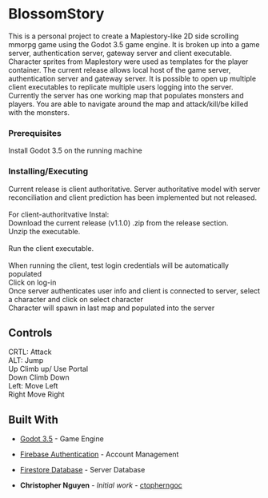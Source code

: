# BlossomStory

This is a personal project to create a Maplestory-like 2D side scrolling mmorpg game using the Godot 3.5 game engine. It is broken up into a game server, authentication server, gateway server and client executable.
Character sprites from Maplestory were used as templates for the player container. The current release allows local host of the game server, authentication server and gateway server. It is possible to open up multiple
client executables to replicate multiple users logging into the server. Currently the server has one working map that populates monsters and players. You are able to navigate around the map and attack/kill/be killed with
the monsters.

### Prerequisites

Install Godot 3.5 on the running machine

### Installing/Executing
Current release is client authoritative. Server authoritative model with server reconciliation and client prediction has been implemented but not released.<br />
<br />
For client-authoritvative Instal: <br />
Download the current release (v1.1.0) .zip from the release section.<br />
Unzip the executable.<br />
<br />
Run the client executable.<br />
<br />
When running the client, test login credentials will be automatically populated<br />
Click on log-in<br />
Once server authenticates user info and client is connected to server, select a character and click on select character<br />
Character will spawn in last map and populated into the server<br />

## Controls

CRTL: Attack<br />
ALT:     Jump<br />
Up       Climb up/ Use Portal<br />
Down     Climb Down<br />
Left:    Move Left<br />
Right    Move Right<br />

## Built With

* [Godot 3.5](https://godotengine.org/article/godot-3-5-cant-stop-wont-stop/) - Game Engine
* [Firebase Authentication](https://firebase.google.com/products/auth) - Account Management
* [Firestore Database](https://firebase.google.com/products/storage) - Server Database

* **Christopher Nguyen** - *Initial work* - [ctopherngoc](https://github.com/ctopherngoc)

